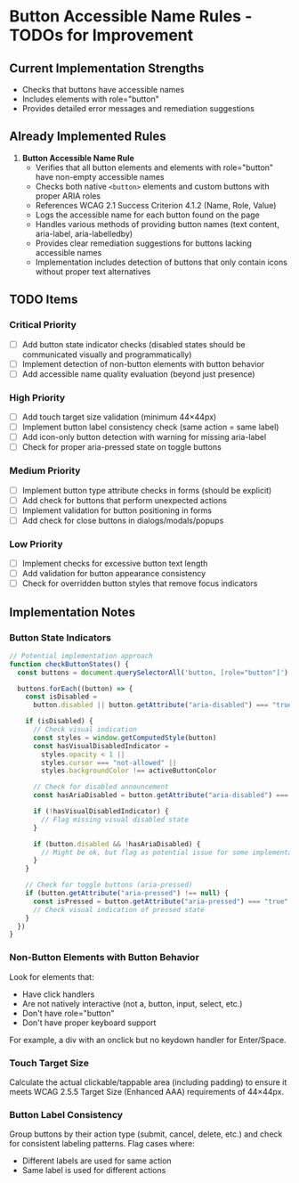 # Button Accessible Name Rules - TODOs for Improvement

## Current Implementation Strengths

- Checks that buttons have accessible names
- Includes elements with role="button"
- Provides detailed error messages and remediation suggestions

## Already Implemented Rules

1. **Button Accessible Name Rule**
   - Verifies that all button elements and elements with role="button" have non-empty accessible names
   - Checks both native `<button>` elements and custom buttons with proper ARIA roles
   - References WCAG 2.1 Success Criterion 4.1.2 (Name, Role, Value)
   - Logs the accessible name for each button found on the page
   - Handles various methods of providing button names (text content, aria-label, aria-labelledby)
   - Provides clear remediation suggestions for buttons lacking accessible names
   - Implementation includes detection of buttons that only contain icons without proper text alternatives

## TODO Items

### Critical Priority

- [ ] Add button state indicator checks (disabled states should be communicated visually and programmatically)
- [ ] Implement detection of non-button elements with button behavior
- [ ] Add accessible name quality evaluation (beyond just presence)

### High Priority

- [ ] Add touch target size validation (minimum 44×44px)
- [ ] Implement button label consistency check (same action = same label)
- [ ] Add icon-only button detection with warning for missing aria-label
- [ ] Check for proper aria-pressed state on toggle buttons

### Medium Priority

- [ ] Implement button type attribute checks in forms (should be explicit)
- [ ] Add check for buttons that perform unexpected actions
- [ ] Implement validation for button positioning in forms
- [ ] Add check for close buttons in dialogs/modals/popups

### Low Priority

- [ ] Implement checks for excessive button text length
- [ ] Add validation for button appearance consistency
- [ ] Check for overridden button styles that remove focus indicators

## Implementation Notes

### Button State Indicators

```javascript
// Potential implementation approach
function checkButtonStates() {
  const buttons = document.querySelectorAll('button, [role="button"]')

  buttons.forEach((button) => {
    const isDisabled =
      button.disabled || button.getAttribute("aria-disabled") === "true"

    if (isDisabled) {
      // Check visual indication
      const styles = window.getComputedStyle(button)
      const hasVisualDisabledIndicator =
        styles.opacity < 1 ||
        styles.cursor === "not-allowed" ||
        styles.backgroundColor !== activeButtonColor

      // Check for disabled announcement
      const hasAriaDisabled = button.getAttribute("aria-disabled") === "true"

      if (!hasVisualDisabledIndicator) {
        // Flag missing visual disabled state
      }

      if (button.disabled && !hasAriaDisabled) {
        // Might be ok, but flag as potential issue for some implementations
      }
    }

    // Check for toggle buttons (aria-pressed)
    if (button.getAttribute("aria-pressed") !== null) {
      const isPressed = button.getAttribute("aria-pressed") === "true"
      // Check visual indication of pressed state
    }
  })
}
```

### Non-Button Elements with Button Behavior

Look for elements that:

- Have click handlers
- Are not natively interactive (not a, button, input, select, etc.)
- Don't have role="button"
- Don't have proper keyboard support

For example, a div with an onclick but no keydown handler for Enter/Space.

### Touch Target Size

Calculate the actual clickable/tappable area (including padding) to ensure it meets WCAG 2.5.5 Target Size (Enhanced AAA) requirements of 44×44px.

### Button Label Consistency

Group buttons by their action type (submit, cancel, delete, etc.) and check for consistent labeling patterns. Flag cases where:

- Different labels are used for same action
- Same label is used for different actions
